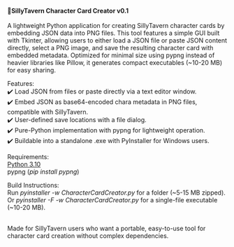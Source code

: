 🏰<b>SillyTavern Character Card Creator v0.1</b><br><br>
A lightweight Python application for creating SillyTavern character cards by embedding JSON data into PNG files. This tool features a simple GUI built with Tkinter, allowing users to either load a JSON file or paste JSON content directly, select a PNG image, and save the resulting character card with embedded metadata. Optimized for minimal size using pypng instead of heavier libraries like Pillow, it generates compact executables (~10-20 MB) for easy sharing.<br>

Features:<br>
✔️ Load JSON from files or paste directly via a text editor window.<br>
✔️ Embed JSON as base64-encoded chara metadata in PNG files, compatible with SillyTavern.<br>
✔️ User-defined save locations with a file dialog.<br>
✔️ Pure-Python implementation with pypng for lightweight operation.<br>
✔️ Buildable into a standalone .exe with PyInstaller for Windows users.<br>

Requirements:<br>
<a href="https://www.python.org/downloads/release/python-31011/">Python 3.10</a><br>
pypng (<i>pip install pypng</i>)<br>

Build Instructions:<br>
Run <i>pyinstaller -w CharacterCardCreator.py</i> for a folder (~5-15 MB zipped).<br>
Or <i>pyinstaller -F -w CharacterCardCreator.py</i> for a single-file executable (~10-20 MB).<br><br>

Made for SillyTavern users who want a portable, easy-to-use tool for character card creation without complex dependencies.
